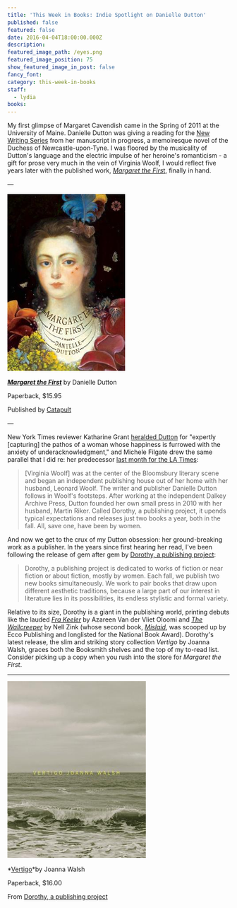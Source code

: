 ```yaml
---
title: 'This Week in Books: Indie Spotlight on Danielle Dutton'
published: false
featured: false
date: 2016-04-04T18:00:00.000Z
description:
featured_image_path: /eyes.png
featured_image_position: 75
show_featured_image_in_post: false
fancy_font:
category: this-week-in-books
staff:
  - lydia
books:
---
```



My first glimpse of Margaret Cavendish came in the Spring of 2011 at the University of Maine. Danielle Dutton was giving a reading for the [New Writing Series](https://nwsnews.wordpress.com/) from her manuscript in progress, a memoiresque novel of the Duchess of Newcastle-upon-Tyne. I was floored by the musicality of Dutton's language and the electric impulse of her heroine's romanticism - a gift for prose very much in the vein of Virginia Woolf, I would reflect five years later with the published work, [*Margaret the Firs*t](http://www.brooklinebooksmith-shop.com/book/9781936787357), finally in hand.

—

![Cover design by Strick &amp; Williams, painting by June Glasson](/uploads/versions/9781936787357---x----267-400x---.jpg)

*[**Margaret the First**](http://www.brooklinebooksmith-shop.com/book/9781936787357)* by Danielle Dutton

Paperback, $15.95

Published by [Catapult](https://catapult.co/)

—

New York Times reviewer Katharine Grant [heralded Dutton](http://www.nytimes.com/2016/04/03/books/review/danielle-duttons-margaret-the-first.html) for "expertly [capturing] the pathos of a woman whose happiness is furrowed with the anxiety of &shy;underacknowledgment," and Michele Filgate drew the same parallel that I did re: her predecessor [last month for the LA Times](http://www.latimes.com/books/la-ca-jc-danielle-dutton-20160313-story.html):

> [Virginia Woolf] was at the center of the Bloomsbury literary scene and began an independent publishing house out of her home with her husband, Leonard Woolf. The writer and publisher Danielle Dutton follows in Woolf's footsteps. After working at the independent Dalkey Archive Press, Dutton founded her own small press in 2010 with her husband, Martin Riker. Called Dorothy, a publishing project, it upends typical expectations and releases just two books a year, both in the fall. All, save one, have been by women.

And now we get to the crux of my Dutton obsession: her ground-breaking work as a publisher. In the years since first hearing her read, I've been following the release of gem after gem by [Dorothy, a publishing project](http://dorothyproject.com/books-gallery/):

> Dorothy, a publishing project is dedicated to works of fiction or near fiction or about fiction, mostly by women. Each fall, we publish two new books simultaneously. We work to pair books that draw upon different aesthetic traditions, because a large part of our interest in literature lies in its possibilities, its endless stylistic and formal variety.

Relative to its size, Dorothy is a giant in the publishing world, printing debuts like the lauded [*Fra Keeler*](http://dorothyproject.com/?post_type=book&amp;p=86) by Azareen Van der Vliet Oloomi and [*The Wallcreeper*](http://dorothyproject.com/?post_type=book&amp;p=55) by Nell Zink (whose second book, [*Mislaid*](http://www.brooklinebooksmith-shop.com/book/9780062364784), was scooped up by Ecco Publishing and longlisted for the National Book Award). Dorothy's latest release, the slim and striking story collection *Vertigo* by Joanna Walsh, graces both the Booksmith shelves and the top of my to-read list. Consider picking up a copy when you rush into the store for *Margaret the First*.

---

![](/uploads/versions/9780989760751---x----314-400x---.jpg)

*[Vertigo](http://www.brooklinebooksmith-shop.com/book/9780989760751)*by Joanna Walsh

Paperback, $16.00

From [Dorothy, a publishing project](http://dorothyproject.com/?post_type=book&amp;p=287)

&nbsp;
